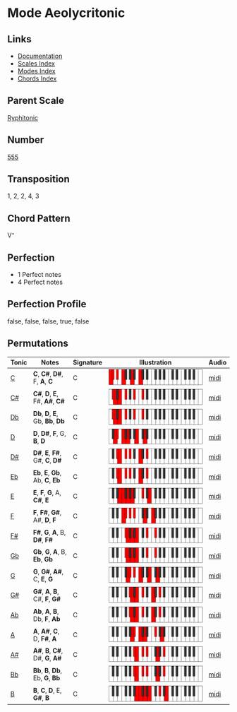 # Mode Aeolycritonic

## Links

- [Documentation](README.md)
- [Scales Index](Scales.md)
- [Modes Index](Modes.md)
- [Chords Index](Chords.md)

## Parent Scale

[Ryphitonic](ScaleRyphitonic.md)

## Number

[555](https://ianring.com/musictheory/scales/555)

## Transposition

1, 2, 2, 4, 3

## Chord Pattern

V⁺

## Perfection

- 1 Perfect notes
- 4 Perfect notes

## Perfection Profile

false, false, false, true, false

## Permutations

| Tonic | Notes | Signature | Illustration | Audio |
|-------|-------|-----------|--------------|-------|
| [C](ModeCNaturalAeolycritonic.md) | **C**, **C#**, **D#**, F, **A**, **C** | C | ![CNaturalAeolycritonic](ModeCNaturalAeolycritonic.png) | [midi](https://github.com/edipermadi/music/blob/main/docs/ModeCNaturalAeolycritonic.mid?raw=true) |
| [C#](ModeCSharpAeolycritonic.md) | **C#**, **D**, **E**, F#, **A#**, **C#** | C | ![CSharpAeolycritonic](ModeCSharpAeolycritonic.png) | [midi](https://github.com/edipermadi/music/blob/main/docs/ModeCSharpAeolycritonic.mid?raw=true) |
| [Db](ModeDFlatAeolycritonic.md) | **Db**, **D**, **E**, Gb, **Bb**, **Db** | C | ![DFlatAeolycritonic](ModeDFlatAeolycritonic.png) | [midi](https://github.com/edipermadi/music/blob/main/docs/ModeDFlatAeolycritonic.mid?raw=true) |
| [D](ModeDNaturalAeolycritonic.md) | **D**, **D#**, **F**, G, **B**, **D** | C | ![DNaturalAeolycritonic](ModeDNaturalAeolycritonic.png) | [midi](https://github.com/edipermadi/music/blob/main/docs/ModeDNaturalAeolycritonic.mid?raw=true) |
| [D#](ModeDSharpAeolycritonic.md) | **D#**, **E**, **F#**, G#, **C**, **D#** | C | ![DSharpAeolycritonic](ModeDSharpAeolycritonic.png) | [midi](https://github.com/edipermadi/music/blob/main/docs/ModeDSharpAeolycritonic.mid?raw=true) |
| [Eb](ModeEFlatAeolycritonic.md) | **Eb**, **E**, **Gb**, Ab, **C**, **Eb** | C | ![EFlatAeolycritonic](ModeEFlatAeolycritonic.png) | [midi](https://github.com/edipermadi/music/blob/main/docs/ModeEFlatAeolycritonic.mid?raw=true) |
| [E](ModeENaturalAeolycritonic.md) | **E**, **F**, **G**, A, **C#**, **E** | C | ![ENaturalAeolycritonic](ModeENaturalAeolycritonic.png) | [midi](https://github.com/edipermadi/music/blob/main/docs/ModeENaturalAeolycritonic.mid?raw=true) |
| [F](ModeFNaturalAeolycritonic.md) | **F**, **F#**, **G#**, A#, **D**, **F** | C | ![FNaturalAeolycritonic](ModeFNaturalAeolycritonic.png) | [midi](https://github.com/edipermadi/music/blob/main/docs/ModeFNaturalAeolycritonic.mid?raw=true) |
| [F#](ModeFSharpAeolycritonic.md) | **F#**, **G**, **A**, B, **D#**, **F#** | C | ![FSharpAeolycritonic](ModeFSharpAeolycritonic.png) | [midi](https://github.com/edipermadi/music/blob/main/docs/ModeFSharpAeolycritonic.mid?raw=true) |
| [Gb](ModeGFlatAeolycritonic.md) | **Gb**, **G**, **A**, B, **Eb**, **Gb** | C | ![GFlatAeolycritonic](ModeGFlatAeolycritonic.png) | [midi](https://github.com/edipermadi/music/blob/main/docs/ModeGFlatAeolycritonic.mid?raw=true) |
| [G](ModeGNaturalAeolycritonic.md) | **G**, **G#**, **A#**, C, **E**, **G** | C | ![GNaturalAeolycritonic](ModeGNaturalAeolycritonic.png) | [midi](https://github.com/edipermadi/music/blob/main/docs/ModeGNaturalAeolycritonic.mid?raw=true) |
| [G#](ModeGSharpAeolycritonic.md) | **G#**, **A**, **B**, C#, **F**, **G#** | C | ![GSharpAeolycritonic](ModeGSharpAeolycritonic.png) | [midi](https://github.com/edipermadi/music/blob/main/docs/ModeGSharpAeolycritonic.mid?raw=true) |
| [Ab](ModeAFlatAeolycritonic.md) | **Ab**, **A**, **B**, Db, **F**, **Ab** | C | ![AFlatAeolycritonic](ModeAFlatAeolycritonic.png) | [midi](https://github.com/edipermadi/music/blob/main/docs/ModeAFlatAeolycritonic.mid?raw=true) |
| [A](ModeANaturalAeolycritonic.md) | **A**, **A#**, **C**, D, **F#**, **A** | C | ![ANaturalAeolycritonic](ModeANaturalAeolycritonic.png) | [midi](https://github.com/edipermadi/music/blob/main/docs/ModeANaturalAeolycritonic.mid?raw=true) |
| [A#](ModeASharpAeolycritonic.md) | **A#**, **B**, **C#**, D#, **G**, **A#** | C | ![ASharpAeolycritonic](ModeASharpAeolycritonic.png) | [midi](https://github.com/edipermadi/music/blob/main/docs/ModeASharpAeolycritonic.mid?raw=true) |
| [Bb](ModeBFlatAeolycritonic.md) | **Bb**, **B**, **Db**, Eb, **G**, **Bb** | C | ![BFlatAeolycritonic](ModeBFlatAeolycritonic.png) | [midi](https://github.com/edipermadi/music/blob/main/docs/ModeBFlatAeolycritonic.mid?raw=true) |
| [B](ModeBNaturalAeolycritonic.md) | **B**, **C**, **D**, E, **G#**, **B** | C | ![BNaturalAeolycritonic](ModeBNaturalAeolycritonic.png) | [midi](https://github.com/edipermadi/music/blob/main/docs/ModeBNaturalAeolycritonic.mid?raw=true) |
